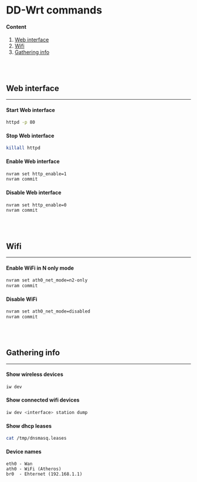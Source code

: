 DD-Wrt commands
===============

#### Content
1. [Web interface](#web-interface)
2. [Wifi](#wifi)
3. [Gathering info](#gathering-info)

<br><br>

## Web interface
_________________

#### Start Web interface

```bash   
httpd -p 80
```

#### Stop Web interface
    
```bash
killall httpd
```

#### Enable Web interface
    
```bash    
nvram set http_enable=1
nvram commit
```

#### Disable Web interface
    
```bash
nvram set http_enable=0
nvram commit
```

<br><br>

## Wifi
____

#### Enable WiFi in N only mode
    
```bash    
nvram set ath0_net_mode=n2-only
nvram commit
```

#### Disable WiFi
    
```bash
nvram set ath0_net_mode=disabled
nvram commit
``` 
<br><br>

## Gathering info
__________________

#### Show wireless devices

```bash
iw dev
```

#### Show connected wifi devices
    
 ```bash   
iw dev <interface> station dump
```

#### Show dhcp leases
    
```bash    
cat /tmp/dnsmasq.leases
```

#### Device names

```    
eth0 - Wan
ath0 - WiFi (Atheros)
br0  - Ehternet (192.168.1.1)
```
